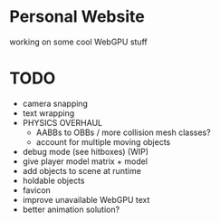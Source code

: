 # Personal Website

working on some cool WebGPU stuff

# TODO
- camera snapping
- text wrapping
- PHYSICS OVERHAUL
    - AABBs to OBBs / more collision mesh classes?
    - account for multiple moving objects
- debug mode (see hitboxes) (WIP)
- give player model matrix + model
- add objects to scene at runtime
- holdable objects
- favicon
- improve unavailable WebGPU text
- better animation solution?